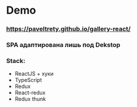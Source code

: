 # Demo
### https://paveltrety.github.io/gallery-react/

### SPA адаптирована лишь под Dekstop

### Stack:

- ReactJS + хуки
- TypeScript
- Redux
- React-redux
- Redux thunk
